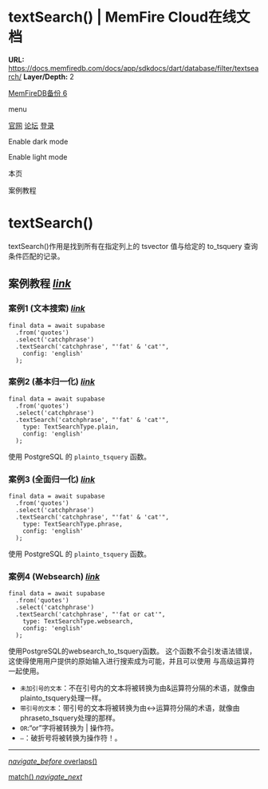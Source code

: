 # textSearch() | MemFire Cloud在线文档

**URL:** https://docs.memfiredb.com/docs/app/sdkdocs/dart/database/filter/textsearch/
**Layer/Depth:** 2

[MemFireDB备份 6](/)

menu

[官网](https://memfiredb.com/)
[论坛](https://community.memfiredb.com/)
[登录](https://cloud.memfiredb.com/auth/login)

Enable dark mode

Enable light mode

本页

案例教程

# textSearch()

textSearch()作用是找到所有在指定列上的 tsvector 值与给定的 to\_tsquery 查询条件匹配的记录。

## 案例教程 [*link*](#%e6%a1%88%e4%be%8b%e6%95%99%e7%a8%8b)

### 案例1 (文本搜索) [*link*](#%e6%a1%88%e4%be%8b1-%e6%96%87%e6%9c%ac%e6%90%9c%e7%b4%a2)

```
final data = await supabase
  .from('quotes')
  .select('catchphrase')
  .textSearch('catchphrase', "'fat' & 'cat'",
    config: 'english'
  );
```

### 案例2 (基本归一化) [*link*](#%e6%a1%88%e4%be%8b2-%e5%9f%ba%e6%9c%ac%e5%bd%92%e4%b8%80%e5%8c%96)

```
final data = await supabase
  .from('quotes')
  .select('catchphrase')
  .textSearch('catchphrase', "'fat' & 'cat'",
    type: TextSearchType.plain,
    config: 'english'
  );
```

使用 PostgreSQL 的 `plainto_tsquery` 函数。

### 案例3 (全面归一化) [*link*](#%e6%a1%88%e4%be%8b3-%e5%85%a8%e9%9d%a2%e5%bd%92%e4%b8%80%e5%8c%96)

```
final data = await supabase
  .from('quotes')
  .select('catchphrase')
  .textSearch('catchphrase', "'fat' & 'cat'",
    type: TextSearchType.phrase,
    config: 'english'
  );
```

使用 PostgreSQL 的 `plainto_tsquery` 函数。

### 案例4 (Websearch) [*link*](#%e6%a1%88%e4%be%8b4-websearch)

```
final data = await supabase
  .from('quotes')
  .select('catchphrase')
  .textSearch('catchphrase', "'fat or cat'",
    type: TextSearchType.websearch,
    config: 'english'
  );
```

使用PostgreSQL的websearch\_to\_tsquery函数。 这个函数不会引发语法错误，这使得使用用户提供的原始输入进行搜索成为可能，并且可以使用 与高级运算符一起使用。

* `未加引号的文本`：不在引号内的文本将被转换为由&运算符分隔的术语，就像由plainto\_tsquery处理一样。
* `带引号的文本`：带引号的文本将被转换为由<->运算符分隔的术语，就像由phraseto\_tsquery处理的那样。
* `OR`:“or”字将被转换为 | 操作符。
* `—`：破折号将被转换为操作符！。

---

[*navigate\_before* overlaps()](/docs/app/sdkdocs/dart/database/filter/overlaps/)

[match() *navigate\_next*](/docs/app/sdkdocs/dart/database/filter/match/)